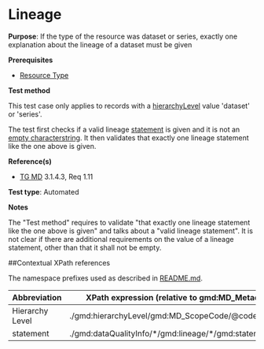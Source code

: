 # Lineage

**Purpose**: If the type of the resource was dataset or series, exactly one explanation about the
lineage of a dataset must be given

**Prerequisites**

* [Resource Type](http://inspire.ec.europa.eu/id/ats/metadata/2.0/datasets-and-series/resource-type)

**Test method**

This test case only applies to records with a [hierarchyLevel](#hierarchyLevel) value 'dataset' or 'series'.

The test first checks if a valid lineage [statement](#statement) is given and it is not an [empty characterstring](http://inspire.ec.europa.eu/id/ats/metadata/2.0/datasets-and-series/README#emptychar). 
It then validates that exactly one lineage statement like the one above is given.

**Reference(s)**	 

* [TG MD](http://inspire.ec.europa.eu/id/ats/metadata/2.0/datasets-and-series/lineage/README#ref_TG_MD) 3.1.4.3, Req 1.11

**Test type**: Automated

**Notes**

The "Test method" requires to validate "that exactly one lineage statement like the one above is given" and talks about a "valid lineage statement". It is not clear if there are additional requirements on the value of a lineage statement, other than that it shall not be empty.

##Contextual XPath references

The namespace prefixes used as described in [README.md](http://inspire.ec.europa.eu/id/ats/metadata/2.0/datasets-and-series/README#namespaces).

Abbreviation                                   |  XPath expression (relative to gmd:MD_Metadata)
-----------------------------------------------| -------------------------------------------------------------------------
<a name="hierarchyLevel"></a> Hierarchy Level | ./gmd:hierarchyLevel/gmd:MD_ScopeCode/@codeListValue
<a name="statement"></a> statement  | ./gmd:dataQualityInfo/\*/gmd:lineage/\*/gmd:statement
